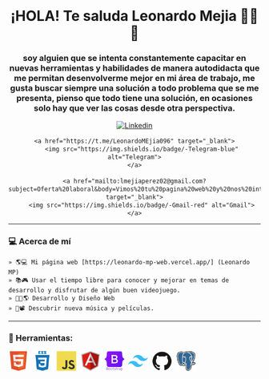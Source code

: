 <div id="header" align="center">
    <img src="https://media.tenor.com/A-ozELwp694AAAAC/thumbs-thumbs-up-kid.gif" width="200" alt="">
    <h1 align="center">¡HOLA! Te saluda Leonardo Mejia 👋🏼😁</h1>
    <h3 align="center">
        soy alguien que se intenta constantemente capacitar en nuevas herramientas y habilidades de manera autodidacta que me permitan desenvolverme mejor en mi área de trabajo, me gusta buscar siempre una solución a todo problema que se me presenta, pienso que todo tiene una solución, en ocasiones solo hay que ver las cosas desde otra perspectiva.
    </h3>
</div>

<!-- MIS BADGES -->
<div id="badges" align="center">
    <a href="https://www.linkedin.com/in/leonardo-miguel-mejia-perez-838649227/" target="_blank">
        <img src="https://img.shields.io/badge/Leonardo%20Miguel%20Mejia%20Perez-Linkedin-informational" alt="Linkedin">
    </a>

    <a href="https://t.me/LeonardoMEjia096" target="_blank">
        <img src="https://img.shields.io/badge/-Telegram-blue" alt="Telegram">
    </a>

    <a href="mailto:lmejiaperez02@gmail.com?subject=Oferta%20laboral&body=Vimos%20tu%20pagina%20web%20y%20nos%20interesar%C3%ADa%20contactarte" target="_blank">
        <img src="https://img.shields.io/badge/-Gmail-red" alt="Gmail">
    </a>
</div>

<!-- ACERCA DE MI -->
--- 

### 💻 Acerca de mí

    » 🌎💻 Mi página web [https://leonardo-mp-web.vercel.app/] (Leonardo MP)
    » 📚🎮 Usar el tiempo libre para conocer y mejorar en temas de desarrollo y disfrutar de algún buen videojuego.
    » 💪🏼🌎 Desarrollo y Diseño Web
    » 🎼📽️ Descubrir nueva música y películas.
    
---

### 
<div align="left">
    <h3>🔨 Herramientas:</h3>
    <div>
        <img src="https://github.com/devicons/devicon/blob/master/icons/html5/html5-original.svg" alt="HTML5" title="HTML5" width="40" height="40">&nbsp;
        <img src="https://github.com/devicons/devicon/blob/master/icons/css3/css3-plain-wordmark.svg" alt="CSS3" title="CSS3" width="40" height="40">&nbsp;
        <img src="https://github.com/devicons/devicon/blob/master/icons/javascript/javascript-original.svg" alt="Java Script" title="Java Script" width="40" height="40">&nbsp;
        <img src="https://github.com/devicons/devicon/blob/master/icons/angularjs/angularjs-original.svg" alt="Angular" title="Angular" width="40" height="40">&nbsp;
        <img src="https://github.com/devicons/devicon/blob/master/icons/bootstrap/bootstrap-original-wordmark.svg" alt="Bootstrap" title="Bootstrap" width="40" height="40">&nbsp;
        <img src="https://github.com/devicons/devicon/blob/master/icons/tailwindcss/tailwindcss-plain.svg" alt="Tailwindcss" title="Tailwindcss" width="40" height="40">&nbsp;
        <img src="https://github.com/devicons/devicon/blob/master/icons/github/github-original.svg" alt="GitHub" title="GitHub" width="40" height="40">&nbsp;
        <img src="https://github.com/devicons/devicon/blob/master/icons/postgresql/postgresql-original.svg" alt="PostgreSQL" title="PostgreSQL" width="40" height="40">&nbsp;
    </div>
</div>
